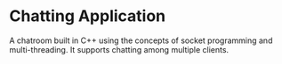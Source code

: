 # Chatting Application

A chatroom built in C++ using the concepts of socket programming and multi-threading. It supports chatting among multiple clients.
